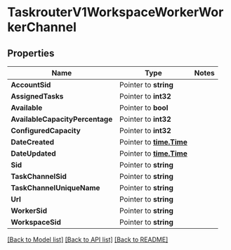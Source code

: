 # TaskrouterV1WorkspaceWorkerWorkerChannel

## Properties
Name | Type | Notes
------------ | ------------- | -------------
**AccountSid** | Pointer to **string** | 
**AssignedTasks** | Pointer to **int32** | 
**Available** | Pointer to **bool** | 
**AvailableCapacityPercentage** | Pointer to **int32** | 
**ConfiguredCapacity** | Pointer to **int32** | 
**DateCreated** | Pointer to [**time.Time**](time.Time.md) | 
**DateUpdated** | Pointer to [**time.Time**](time.Time.md) | 
**Sid** | Pointer to **string** | 
**TaskChannelSid** | Pointer to **string** | 
**TaskChannelUniqueName** | Pointer to **string** | 
**Url** | Pointer to **string** | 
**WorkerSid** | Pointer to **string** | 
**WorkspaceSid** | Pointer to **string** | 

[[Back to Model list]](../README.md#documentation-for-models) [[Back to API list]](../README.md#documentation-for-api-endpoints) [[Back to README]](../README.md)


